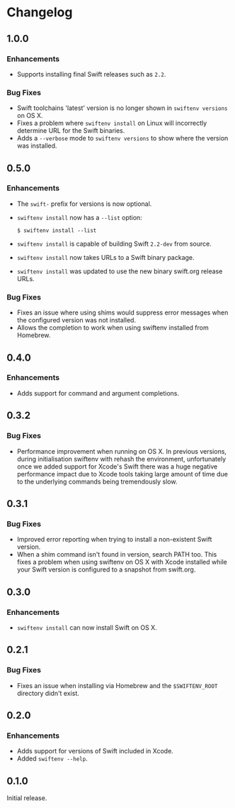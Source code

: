 # Changelog

## 1.0.0

### Enhancements

- Supports installing final Swift releases such as `2.2`.

### Bug Fixes

- Swift toolchains 'latest' version is no longer shown in `swiftenv versions`
  on OS X.
- Fixes a problem where `swiftenv install` on Linux will incorrectly
  determine URL for the Swift binaries.
- Adds a `--verbose` mode to `swiftenv versions` to show where the version was
  installed.


## 0.5.0

### Enhancements

- The `swift-` prefix for versions is now optional.
- `swiftenv install` now has a `--list` option:

    ```shell
    $ swiftenv install --list
    ```

- `swiftenv install` is capable of building Swift `2.2-dev` from source.
- `swiftenv install` now takes URLs to a Swift binary package.
- `swiftenv install` was updated to use the new binary swift.org release URLs.

### Bug Fixes

- Fixes an issue where using shims would suppress error messages when the
  configured version was not installed.
- Allows the completion to work when using swiftenv installed from Homebrew.

## 0.4.0

### Enhancements

- Adds support for command and argument completions.

## 0.3.2

### Bug Fixes

- Performance improvement when running on OS X. In previous versions, during
  initialisation swiftenv with rehash the environment, unfortunately once we
  added support for Xcode's Swift there was a huge negative performance impact
  due to Xcode tools taking large amount of time due to the underlying commands
  being tremendously slow.

## 0.3.1

### Bug Fixes

- Improved error reporting when trying to install a non-existent Swift version.
- When a shim command isn't found in version, search PATH too. This fixes a
  problem when using swiftenv on OS X with Xcode installed while your Swift
  version is configured to a snapshot from swift.org.

## 0.3.0

### Enhancements

- `swiftenv install` can now install Swift on OS X.

## 0.2.1

### Bug Fixes

* Fixes an issue when installing via Homebrew and the `$SWIFTENV_ROOT`
  directory didn't exist.

## 0.2.0

### Enhancements

* Adds support for versions of Swift included in Xcode.
* Added `swiftenv --help`.

## 0.1.0

Initial release.
